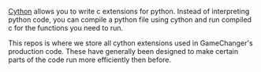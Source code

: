 [Cython](http://cython.org/) allows you to write c extensions for python. Instead of interpreting python code, you can compile a python file using cython
and run compiled c for the functions you need to run. 

This repos is where we store all cython extensions used in GameChanger's production code. These have generally been designed to make certain parts of the code
run more efficiently then before.